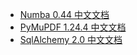 +   [Numba 0.44 中文文档](docs/numba_044/README.md)
+   [PyMuPDF 1.24.4 中文文档](docs/pymu_1244/README.md)
+   [SqlAlchemy 2.0 中文文档](docs/sqlalch_20/README.md)